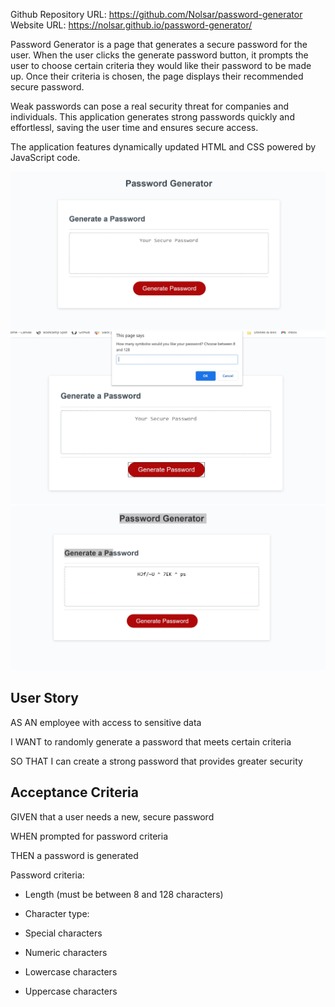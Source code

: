 Github Repository URL: https://github.com/Nolsar/password-generator
Website URL: https://nolsar.github.io/password-generator/

Password Generator is a page that generates a secure password for the user. When the user clicks the generate password button, it prompts the user to choose certain criteria they would like their password to be made up. Once their criteria is chosen, the page displays their recommended secure password. 


Weak passwords can pose a real security threat for companies and individuals. This application generates strong passwords quickly and effortlessl, saving the user time and ensures secure access.

The application features dynamically updated HTML and CSS powered by JavaScript code.

![](Assets\homepage.JPG)
![](Assets\prompts.JPG)
![](Assets\generated_password.JPG)


## User Story

AS AN employee with access to sensitive data

I WANT to randomly generate a password that meets certain criteria

SO THAT I can create a strong password that provides greater security


## Acceptance Criteria

GIVEN that a user needs a new, secure password

WHEN prompted for password criteria

THEN a password is generated


Password criteria:

* Length (must be between 8 and 128 characters)

* Character type:

* Special characters 

* Numeric characters

* Lowercase characters

* Uppercase characters
